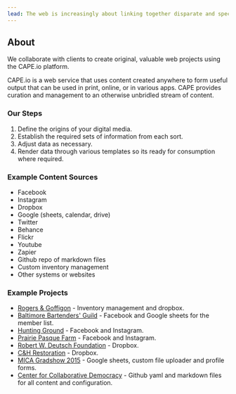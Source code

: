 ```yaml
---
lead: The web is increasingly about linking together disparate and specialized services to provide a greater function. CAPE.io accepts and embraces this new ecosystem.
---
```


## About

We collaborate with clients to create original, valuable web projects using the CAPE.io platform.

CAPE.io is a web service that uses content created anywhere to form useful output that can be used in print, online, or in various apps. CAPE provides curation and management to an otherwise unbridled stream of content.

### Our Steps

1. Define the origins of your digital media.
1. Establish the required sets of information from each sort.
1. Adjust data as necessary.
1. Render data through various templates so its ready for consumption where required.

### Example Content Sources

* Facebook
* Instagram
* Dropbox
* Google (sheets, calendar, drive)
* Twitter
* Behance
* Flickr
* Youtube
* Zapier
* Github repo of markdown files
* Custom inventory management
* Other systems or websites

### Example Projects

* [Rogers & Goffigon](http://www.rogersandgoffigon.com/#landing) - Inventory management and dropbox.
* [Baltimore Bartenders' Guild](http://www.bmorebarguild.com) - Facebook and Google sheets for the member list.
* [Hunting Ground](http://www.shophuntingground.com) - Facebook and Instagram.
* [Prairie Pasque Farm](http://www.prairiepasquefarm.com) - Facebook and Instagram.
* [Robert W. Deutsch Foundation](http://www.rwdfoundation.org) - Dropbox.
* [C&H Restoration](http://www.candhrestoration.com) - Dropbox.
* [MICA Gradshow 2015](http://www.micagradshow.com) - Google sheets, custom file uploader and profile forms.
* [Center for Collaborative Democracy](http://www.genuinerepresentation.org) - Github yaml and markdown files for all content and configuration.
